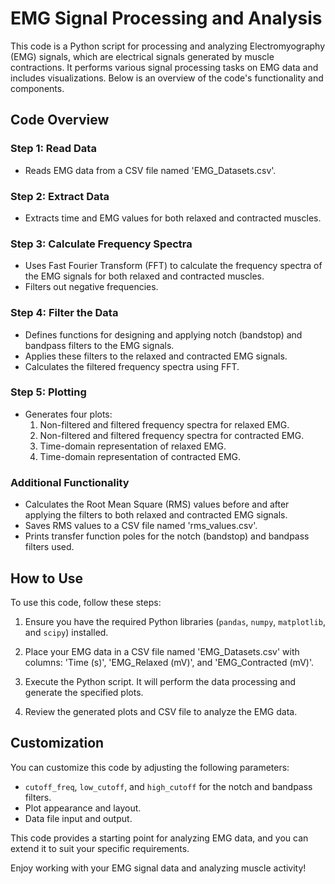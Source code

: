 # EMG Signal Processing and Analysis

This code is a Python script for processing and analyzing Electromyography (EMG) signals, which are electrical signals generated by muscle contractions. It performs various signal processing tasks on EMG data and includes visualizations. Below is an overview of the code's functionality and components.

## Code Overview

### Step 1: Read Data
- Reads EMG data from a CSV file named 'EMG_Datasets.csv'.

### Step 2: Extract Data
- Extracts time and EMG values for both relaxed and contracted muscles.

### Step 3: Calculate Frequency Spectra
- Uses Fast Fourier Transform (FFT) to calculate the frequency spectra of the EMG signals for both relaxed and contracted muscles.
- Filters out negative frequencies.

### Step 4: Filter the Data
- Defines functions for designing and applying notch (bandstop) and bandpass filters to the EMG signals.
- Applies these filters to the relaxed and contracted EMG signals.
- Calculates the filtered frequency spectra using FFT.

### Step 5: Plotting
- Generates four plots:
    1. Non-filtered and filtered frequency spectra for relaxed EMG.
    2. Non-filtered and filtered frequency spectra for contracted EMG.
    3. Time-domain representation of relaxed EMG.
    4. Time-domain representation of contracted EMG.

### Additional Functionality
- Calculates the Root Mean Square (RMS) values before and after applying the filters to both relaxed and contracted EMG signals.
- Saves RMS values to a CSV file named 'rms_values.csv'.
- Prints transfer function poles for the notch (bandstop) and bandpass filters used.

## How to Use

To use this code, follow these steps:

1. Ensure you have the required Python libraries (`pandas`, `numpy`, `matplotlib`, and `scipy`) installed.

2. Place your EMG data in a CSV file named 'EMG_Datasets.csv' with columns: 'Time (s)', 'EMG_Relaxed (mV)', and 'EMG_Contracted (mV)'.

3. Execute the Python script. It will perform the data processing and generate the specified plots.

4. Review the generated plots and CSV file to analyze the EMG data.

## Customization

You can customize this code by adjusting the following parameters:
- `cutoff_freq`, `low_cutoff`, and `high_cutoff` for the notch and bandpass filters.
- Plot appearance and layout.
- Data file input and output.

This code provides a starting point for analyzing EMG data, and you can extend it to suit your specific requirements.

Enjoy working with your EMG signal data and analyzing muscle activity!
